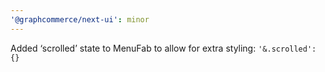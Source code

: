```yaml
---
'@graphcommerce/next-ui': minor
---
```


Added ‘scrolled’ state to MenuFab to allow for extra styling: `'&.scrolled': {}`
